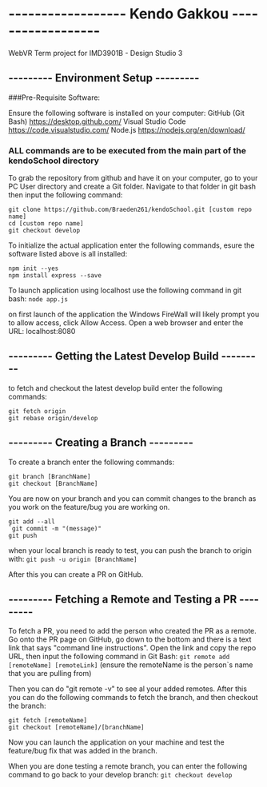 # ------------------ Kendo Gakkou ------------------
WebVR Term project for IMD3901B - Design Studio 3

## --------- Environment Setup ---------

###Pre-Requisite Software:

Ensure the following software is installed on your computer:
GitHub (Git Bash) https://desktop.github.com/
Visual Studio Code https://code.visualstudio.com/
Node.js https://nodejs.org/en/download/

### **ALL commands are to be executed from the main part of the kendoSchool directory**


To grab the repository from github and have it on your computer, go to your PC User directory and create a Git folder. Navigate to that folder in git bash then input the following command:
```
git clone https://github.com/Braeden261/kendoSchool.git [custom repo name]
cd [custom repo name]
git checkout develop
```

To initialize the actual application enter the following commands, esure the software listed above is all installed:
```
npm init --yes
npm install express --save
```

To launch application using localhost use the following command in git bash: 
`node app.js`

on first launch of the application the Windows FireWall will likely prompt you to allow access, click Allow Access.
Open a web browser and enter the URL: localhost:8080


## --------- Getting the Latest Develop Build ---------


to fetch and checkout the latest develop build enter the following commands:
```
git fetch origin
git rebase origin/develop
```

## --------- Creating a Branch ---------

To create a branch enter the following commands:
```
git branch [BranchName]
git checkout [BranchName]
```

You are now on your branch and you can commit changes to the branch as you work on the feature/bug you are working on.
```
git add --all
`git commit -m "(message)"
git push
```

when your local branch is ready to test, you can push the branch to origin with:
`git push -u origin [BranchName]`

After this you can create a PR on GitHub.

## --------- Fetching a Remote and Testing a PR ---------

To fetch a PR, you need to add the person who created the PR as a remote. Go onto the PR page on GitHub, go down to the bottom and there is a text link that says "command line instructions".  Open the link and copy the repo URL, then input the following command in Git Bash:
`git remote add [remoteName] [remoteLink]` (ensure the remoteName is the person`s name that you are pulling from)

Then you can do "git remote -v" to see al your added remotes.
After this you can do the following commands to fetch the branch, and then checkout the branch:
```
git fetch [remoteName]
git checkout [remoteName]/[branchName]
```

Now you can launch the application on your machine and test the feature/bug fix that was added in the branch.

When you are done testing a remote branch, you can enter the following command to go back to your develop branch:
`git checkout develop`
